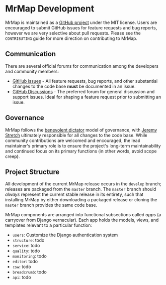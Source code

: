 # MrMap Development

MrMap is maintained as a [GitHub project](https://github.com/mrmap-community/mrmap) under the MIT license. Users are encouraged to submit GitHub issues for feature requests and bug reports, however we are very selective about pull requests. Please see the `CONTRIBUTING` guide for more direction on contributing to MrMap.

## Communication

There are several official forums for communication among the developers and community members:

* [GitHub issues](https://github.com/mrmap-community/mrmap/issues) - All feature requests, bug reports, and other substantial changes to the code base **must** be documented in an issue.
* [GitHub Discussions](https://github.com/mrmap-community/mrmap/discussions) - The preferred forum for general discussion and support issues. Ideal for shaping a feature request prior to submitting an issue.

## Governance

MrMap follows the [benevolent dictator](http://oss-watch.ac.uk/resources/benevolentdictatorgovernancemodel) model of governance, with [Jeremy Stretch](https://github.com/jeremystretch) ultimately responsible for all changes to the code base. While community contributions are welcomed and encouraged, the lead maintainer's primary role is to ensure the project's long-term maintainability and continued focus on its primary functions (in other words, avoid scope creep).

## Project Structure

All development of the current MrMap release occurs in the `develop` branch; releases are packaged from the `master` branch. The `master` branch should _always_ represent the current stable release in its entirety, such that installing MrMap by either downloading a packaged release or cloning the `master` branch provides the same code base.

MrMap components are arranged into functional subsections called _apps_ (a carryover from Django vernacular). Each app holds the models, views, and templates relevant to a particular function:

* `users`: Customize the Django authentication system
* `structure`: todo
* `service`: todo
* `quality`: todo
* `monitoring`: todo
* `editor`: todo
* `csw`: todo
* `breadcrumb`: todo
* `api`: todo
